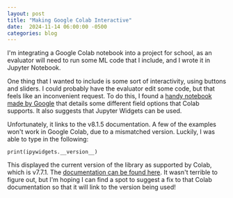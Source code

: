 ```yaml
---
layout: post
title: "Making Google Colab Interactive"
date:  2024-11-14 06:00:00 -0500
categories: blog
---
```


I'm integrating a Google Colab notebook into a project for school, as an evaluator will need to run some ML code that I include, and I wrote it in Jupyter Notebook.

One thing that I wanted to include is some sort of interactivity, using buttons and sliders. I could probably have the evaluator edit some code, but that feels like an inconvenient request. To do this, I found a [handy notebook made by Google](https://colab.research.google.com/notebooks/forms.ipynb) that details some different field options that Colab supports. It also suggests that Jupyter Widgets can be used.

Unfortunately, it links to the v8.1.5 documentation. A few of the examples won't work in Google Colab, due to a mismatched version. Luckily, I was able to type in the following:

 `print(ipywidgets.__version__)`

This displayed the current version of the library as supported by Colab, which is v7.7.1. The [documentation can be found here](https://ipywidgets.readthedocs.io/en/7.7.1/). It wasn't terrible to figure out, but I'm hoping I can find a spot to suggest a fix to that Colab documentation so that it will link to the version being used!